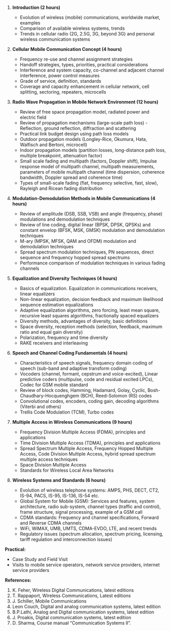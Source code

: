 1. **Introduction (2 hours)**
    * Evolution of wireless (mobile) communications, worldwide market, examples
    * Comparison of available wireless systems, trends
    * Trends in cellular radio (2G, 2.5G, 3G, beyond 3G) and personal wireless communication systems

2. **Cellular Mobile Communication Concept (4 hours)**
    * Frequency re-use and channel assignment strategies
    * Handoff strategies, types, priorities, practical considerations
    * Interference and system capacity, co-channel and adjacent channel interference, power control measures
    * Grade of service, definition, standards
    * Coverage and capacity enhancement in cellular network, cell splitting, sectoring, repeaters, microcells

3. **Radio Wave Propagation in Mobile Network Environment (12 hours)**
    * Review of free space propagation model, radiated power and electric field
    * Review of propagation mechanisms (large-scale path loss) - Reflection, ground reflection, diffraction and scattering
    * Practical link budget design using path loss models
    * Outdoor propagation models (Longley-Rice, Okumura, Hata, Walfisch and Bertoni, microcell)
    * Indoor propagation models (partition losses, long-distance path loss, multiple breakpoint, attenuation factor)
    * Small scale fading and multipath (factors, Doppler shift), Impulse response model of multipath channel, multipath measurements, parameters of mobile multipath channel (time dispersion, coherence bandwidth, Doppler spread and coherence time)
    * Types of small-scale fading (flat, frequency selective, fast, slow), Rayleigh and Ricean fading distribution

4. **Modulation-Demodulation Methods in Mobile Communications (4 hours)**
    * Review of amplitude (DSB, SSB, VSB) and angle (frequency, phase) modulations and demodulation techniques
    * Review of line coding, digital linear (BPSK, DPSK, QPSKs) and constant envelop (BFSK, MSK, GMSK) modulation and demodulation techniques
    * M-ary (MPSK, MFSK, QAM and OFDM) modulation and demodulation techniques
    * Spread spectrum modulation techniques, PN sequences, direct sequence and frequency hopped spread spectrums
    * Performance comparison of modulation techniques in various fading channels

5. **Equalization and Diversity Techniques (4 hours)**
    * Basics of equalization. Equalization in communications receivers, linear equalizers
    * Non-linear equalization, decision feedback and maximum likelihood sequence estimation equalizations
    * Adaptive equalization algorithms, zero forcing, least mean square, recursive least squares algorithms, fractionally spaced equalizers 
    * Diversity methods, advantages of diversity, basic definitions
    * Space diversity, reception methods (selection, feedback, maximum ratio and equal gain diversity)
    * Polarization, frequency and time diversity
    * RAKE receivers and interleaving

6. **Speech and Channel Coding Fundamentals (4 hours)**
    * Characteristics of speech signals, frequency domain coding of speech (sub-band and adaptive transform coding)
    * Vocoders (channel, formant, cepstrum and voice-excited), Linear predictive coders (multipulse, code and residual excited LPCs), Codec for GSM mobile standard
    * Review of block codes, Hamming, Hadamard, Golay, Cyclic, Bosh-Chaudhary-Hocquenghgem (BCH), Reed-Solomon (RS) codes 
    * Convolutional codes, encoders, coding gain, decoding algorithms (Viterbi and others) 
    * Trellis Code Modulation (TCM), Turbo codes

7. **Multiple Access in Wireless Communications (9 hours)**
    * Frequency Division Multiple Access (FDMA), principles and applications
    * Time Division Multiple Access (TDMA), principles and applications
    * Spread Spectrum Multiple Access, Frequency Hopped Multiple Access, Code Division Multiple Access, hybrid spread spectrum multiple access techniques
    * Space Division Multiple Access
    * Standards for Wireless Local Area Networks

8. **Wireless Systems and Standards (6 hours)**
    * Evolution of wireless telephone systems: AMPS, PHS, DECT, CT2, IS-94, PACS, IS-95, IS-136, IS-54 etc.
    * Global System for Mobile (GSM): Services and features, system architecture, radio sub-system, channel types (traffic and control), frame structure, signal processing, example of a GSM call
    * CDMA standards: Frequency and channel specifications, Forward and Reverse CDMA channels
    * WiFi, WiMAX, UMB, UMTS, CDMA-EVDO, LTE, and recent trends 
    * Regulatory issues (spectrum allocation, spectrum pricing, licensing, tariff regulation and interconnection issues)

**Practical:**

* Case Study and Field Visit
* Visits to mobile service operators, network service providers, internet service providers

**References:**

1. K. Feher, Wireless Digital Communications, latest editions
2. T. Rappaport, Wireless Communications, Latest editions
3. J. Schiller, Mobile Communications
4. Leon Couch, Digital and analog communication systems, latest edition
5. B.P.Lathi, Analog and Digital communication systems, latest edition
6. J. Proakis, Digital communication systems, latest edition
7. D. Sharma, Course manual “Communication Systems II”.

